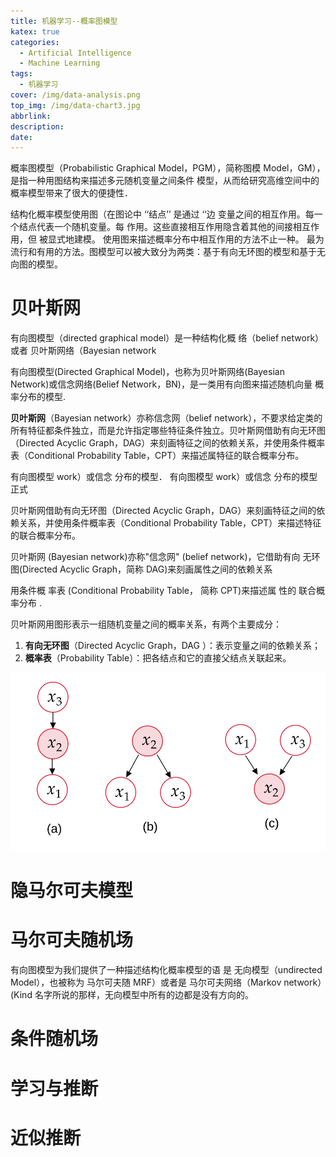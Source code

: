 ```yaml
---
title: 机器学习--概率图模型
katex: true
categories:
  - Artificial Intelligence
  - Machine Learning
tags:
  - 机器学习
cover: /img/data-analysis.png
top_img: /img/data-chart3.jpg
abbrlink:
description:
date:
---
```


概率图模型（Probabilistic Graphical Model，PGM），简称图模
Model，GM），是指一种用图结构来描述多元随机变量之间条件
模型，从而给研究高维空间中的概率模型带来了很大的便捷性．

结构化概率模型使用图（在图论中 ‘‘结点’’ 是通过 ‘‘边
变量之间的相互作用。每一个结点代表一个随机变量。每
作用。这些直接相互作用隐含着其他的间接相互作用，但
被显式地建模。
使用图来描述概率分布中相互作用的方法不止一种。
最为流行和有用的方法。图模型可以被大致分为两类：基于有向无环图的模型和基于无向图的模型。


# 贝叶斯网

有向图模型（directed graphical model）是一种结构化概
络（belief network）或者 贝叶斯网络（Bayesian network

有向图模型(Directed Graphical Model)，也称为贝叶斯网络(Bayesian Network)或信念网络(Belief Network，BN)，是一类用有向图来描述随机向量 概率分布的模型.

**贝叶斯网**（Bayesian network）亦称信念网（belief network），不要求给定类的所有特征都条件独立，而是允许指定哪些特征条件独立。贝叶斯网借助有向无环图（Directed Acyclic Graph，DAG）来刻画特征之间的依赖关系，并使用条件概率表（Conditional Probability Table，CPT）来描述属特征的联合概率分布。 

有向图模型
work）或信念
分布的模型．
有向图模型
work）或信念
分布的模型正式

贝叶斯网借助有向无环图（Directed Acyclic Graph，DAG）来刻画特征之间的依赖关系，并使用条件概率表（Conditional Probability Table，CPT）来描述特征的联合概率分布。

贝叶斯网 (Bayesian network)亦称"信念网" (belief network)，它借助有向 无环图(Directed Acyclic Graph，简称 DAG)来刻画属性之间的依赖关系

用条件概 率表 (Conditional Probability Table， 简称 CPT)来描述属 性的 联合概 率分布 .



贝叶斯网用图形表示一组随机变量之间的概率关系，有两个主要成分：

1. **有向无环图**（Directed Acyclic Graph，DAG ）：表示变量之间的依赖关系；
2. **概率表**（Probability Table）：把各结点和它的直接父结点关联起来。

![](Machine-Learning(VI)--Graphical-Model.assets/DAG.svg)

# 隐马尔可夫模型

# 马尔可夫随机场
有向图模型为我们提供了一种描述结构化概率模型的语
是 无向模型（undirected Model），也被称为 马尔可夫随
MRF）或者是 马尔可夫网络（Markov network）(Kind
名字所说的那样，无向模型中所有的边都是没有方向的。

# 条件随机场

# 学习与推断

# 近似推断